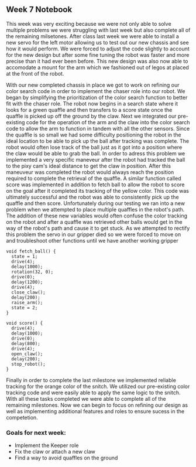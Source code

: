 ## Week 7 Notebook

This week was very exciting because we were not only able to solve multiple problems we were struggling with last week but also complete all of
the remaining milsetones. After class last week we were able to install a new servo for the left motor allowing us to test out our new chassis and see
how it would perform. We were forced to adjust the code slightly to account for the new design but after some fine tuning the robot was faster and more precise 
than it had ever been before. This new design was also now able to accomodate a mount for the arm which we fashioned out of legos at placed at the front of 
the robot. 

With our new completed chassis in place we got to work on refining our color search code in order to implement the chaser role into our robot.
We began by simplifying the prioritization of the color search function  to better fit with the chaser role. The robot now begins in a search state where
it looks for a green quaffle and then transfers to a score state once the quaffle is picked up off the ground by the claw. 
Next we integrated our pre-existing code for the operation of the arm and the claw into the color search code to allow the arm to function in tandem with all the other sensors.
Since the quaffle is so small we had some difficulty positioning the robot in the ideal location to be able to pick up the ball after tracking was complete. The robot would often lose track of 
the ball just as it got into a position where the claw would be able to grab the ball. In order to adress this problem we implemented a very specific maneveur after the robot had tracked
the ball to the pixy cam's ideal distance to get the claw in position. After this maneuveur was completed the robot would always reach the position required to complete
the retrieval of the quaffle. A similar function called score was implemented in addition to fetch ball to allow the robot to score on the goal after it completed its tracking of the yellow color.
This code was ultimately successful and the robot was able to consistently pick up the quaffle and then score. Unfortunately during our testing we ran into a new problem when we attempted to place 
multiple quaffles in the robot's path. The addition of these new variables would often confuse the color tracking on the robot and after a quaffle was retrieved other balls would get in the way of the robot's path
and cause it to get stuck. As we attempted to rectify this problem the servo in our gripper died so we were forced to move on and troubleshoot other functions until we
have another working gripper
``` 
void fetch_ball() {
  state = 1;
  drive(4);
  delay(1000);
  rotation(32, 0);
  drive(0);
  delay(1200);
  drive(4);
  close_claw();
  delay(200);
  raise_arm();
  state = 2;
}

void score() {
  drive(4);
  delay(1000);
  drive(0);
  delay(800);
  drive(4);
  open_claw();
  delay(200);
  stop_robot();
}
``` 

Finally in order to complete the last milestone we implemented reliable tracking for the orange color of the snitch. We utilized our pre-existing color tracking code and
were easily able to apply the same logic to the snitch. With all these tasks completed we were able to complete all of the remaining milestones. Now we can begin to focus on refining our design
as well as implementing additional features and roles to ensure sucess in the competetion.

### Goals for next week:
- Implement the Keeper role
- Fix the claw or attach a new claw
- Find a way to avoid quaffles on the ground
